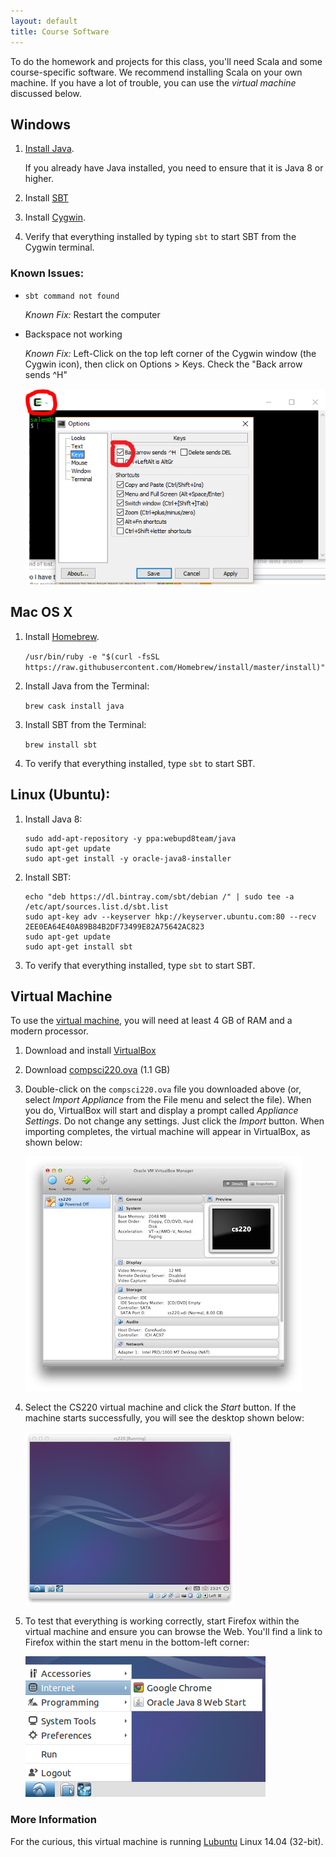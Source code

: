 ```yaml
---
layout: default
title: Course Software
---
```


To do the homework and projects for this class, you'll need Scala and some
course-specific software. We recommend installing Scala on your
own machine. If you have a lot of trouble, you can use the *virtual machine*
discussed below.

## Windows

1. [Install Java](http://www.oracle.com/technetwork/java/javase/downloads/jdk8-downloads-2133151.html).

   If you already have Java installed, you need to ensure that it is Java 8
   or higher.

2. Install [SBT](http://www.scala-sbt.org)

3. Install [Cygwin](http://www.cygwin.com).

4. Verify that everything installed by typing `sbt` to start SBT from the
   Cygwin terminal.

### Known Issues:

* `sbt command not found`

    _Known Fix:_ Restart the computer

* Backspace not working

    _Known Fix:_ Left-Click on the top left corner of the Cygwin window (the Cygwin icon), then click on Options > Keys. Check the "Back arrow sends ^H"

    <img src="cygwin_backspace_fix.png">

## Mac OS X

1. Install [Homebrew](http://brew.sh).

      `/usr/bin/ruby -e "$(curl -fsSL https://raw.githubusercontent.com/Homebrew/install/master/install)"`

2. Install Java from the Terminal:

      `brew cask install java`

3. Install SBT from the Terminal:

      `brew install sbt`

5. To verify that everything installed, type `sbt` to start SBT.

## Linux (Ubuntu):

1. Install Java 8:

       sudo add-apt-repository -y ppa:webupd8team/java
       sudo apt-get update
       sudo apt-get install -y oracle-java8-installer

2. Install SBT:

       echo "deb https://dl.bintray.com/sbt/debian /" | sudo tee -a /etc/apt/sources.list.d/sbt.list
       sudo apt-key adv --keyserver hkp://keyserver.ubuntu.com:80 --recv 2EE0EA64E40A89B84B2DF73499E82A75642AC823
       sudo apt-get update
       sudo apt-get install sbt

3. To verify that everything installed, type `sbt` to start SBT.

## Virtual Machine

To use the [virtual machine], you will need at least 4 GB of RAM and a modern
processor.

1. Download and install [VirtualBox]

2. Download [compsci220.ova] (1.1 GB)

3. Double-click on the `compsci220.ova` file you downloaded above (or, select
   *Import Appliance* from the File menu and select the file). When you do,
   VirtualBox will start and display a prompt called *Appliance Settings*.
   Do not change any settings. Just click the *Import* button. When importing
   completes, the virtual machine will appear in VirtualBox, as shown below:

   <img src="virtualbox.png">

4. Select the CS220 virtual machine and click the *Start* button. If the
   machine starts successfully, you will see the desktop shown below:

   <img src="vm-desktop.png">

5. To test that everything is working correctly, start Firefox within
   the virtual machine and ensure you can browse the Web. You'll find a link
   to Firefox within the start menu in the bottom-left corner:

   <img src="vm-google-chrome.png">

### More Information

For the curious, this virtual machine is running [Lubuntu] Linux 14.04 (32-bit).


[virtual machine]: http://en.wikipedia.org/wiki/Virtual_machine
[VirtualBox]: https://www.virtualbox.org/wiki/Downloads
[compsci220.ova]: https://storage.googleapis.com/umass-compsci220/compsci220.ova
[Lubuntu]: http://lubuntu.net
